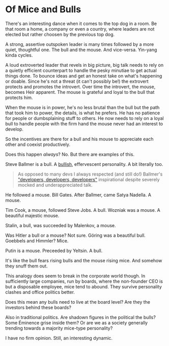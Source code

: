 <!--
0         1         2         3         4         5         6         7
123456789-123456789-123456789-123456789-123456789-123456789-123456789-12
-->
# Of Mice and Bulls 

There's an interesting dance when it comes to the top dog in a room. Be
that room a home, a company or even a country, where leaders are not
elected but rather choosen by the previous top dog.

A strong, assertive outspoken leader is many times followed by a more
quiet, thoughtful one. The bull and the mouse. And vice-versa. Yin-yang
kinda cycles.

A loud extroverted leader that revels in big picture, big talk needs to
rely on a quietly efficient counterpart to handle the pesky minutiae to
get actual things done. To bounce ideas and get an honest take on what's
happening or doable. Since he's not a threat (it can't possibly be!)
the extrovert protects and promotes the introvert. Over time the
introvert, the mouse, becomes Heir apparent. The mouse is grateful and
loyal to the bull that protects him.

When the mouse is in power, he's no less brutal than the bull but the path
that took him to power, the details, is what he prefers. He has no patience
for people or dumbsplaining stuff to others. He now needs to rely on a
loyal bull to handle people with the firm hand the mouse never had an
interest to develop.

So the incentives are there for a bull and his mouse to appreciate each
other and coexist productively.

Does this happen _always_? No. But there are examples of this.

Steve Ballmer is a bull. A
[bullish](https://www.britannica.com/dictionary/bullish),
effervescent personality. A bit literally too.

> As opposed to many devs I always respected (and still do!) Ballmer's
> ["developers, developers, developers"](https://youtu.be/8fcSviC7cRM)
> inspirational despite severely mocked and underappreciated talk.

He followed a mouse. Bill Gates. After Ballmer, came Satya Nadella. A mouse.

Tim Cook, a mouse, followed Steve Jobs. A bull. Wozniak was a mouse. A
beautiful majestic mouse.

Stalin, a bull, was succeeded by Malenkov, a mouse.

Was Hitler a bull or a mouse? Not sure. Göring was a beautiful
bull. Goebbels and Himmler? Mice.

Putin is a mouse. Preceeded by Yeltsin. A bull.

It's like the bull fears rising bulls and the mouse rising mice. And
somehow they snuff them out.

This analogy does seem to break in the corporate world though. In
sufficiently large companies, run by boards, where the non-founder CEO
is but a disposable employee, mice tend to abound. They survive
personality clashes and office politics better.

Does this mean any bulls need to live at the board level? Are they the
investors behind these boards?

Also in traditional politics. Are shadown figures in the political
the bulls? Some Éminence grise inside them? Or are we as a society
generally trending towards a majority mice-type personality?

I have no firm opinion. Still, an interesting dynamic.

